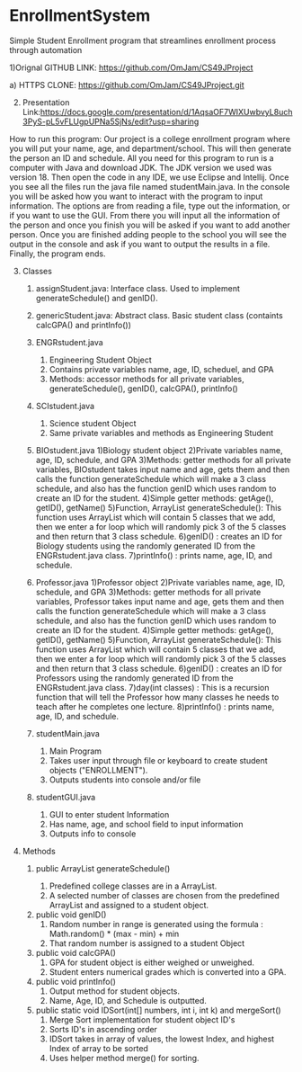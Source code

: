 # EnrollmentSystem
Simple Student Enrollment program that streamlines enrollment process through automation

1)Orignal GITHUB LINK:
   https://github.com/OmJam/CS49JProject
   
   a) HTTPS CLONE: https://github.com/OmJam/CS49JProject.git


2) Presentation Link:https://docs.google.com/presentation/d/1AqsaOF7WIXUwbvyL8uch3PyS-pL5vFLUgpUPNa5SjNs/edit?usp=sharing

How to run this program: Our project is a college enrollment program where you will put your name, age, and department/school. This will then generate the person an ID and schedule. All you need for this program to run is a computer with Java and download JDK. The JDK version we used was version 18. Then open the code in any IDE, we use Eclipse and Intellij. Once you see all the files run the java file named studentMain.java. In the console you will be asked how you want to interact with the program to input information. The options are from reading a file, type out the information, or if you want to use the GUI. From there you will input all the information of the person and once you finish you will be asked if you want to add another person. Once you are finished adding people to the school you will see the output in the console and ask if you want to output the results in a file. Finally, the program ends.


3) Classes
   1) assignStudent.java: Interface class. Used 
    to implement generateSchedule() and genID().
   2) genericStudent.java: Abstract class. Basic student class
      (containts calcGPA() and printInfo())
   3) ENGRstudent.java
        1) Engineering Student Object
        2) Contains private variables name, age, ID, scheduel, and GPA
        3) Methods: accessor methods for all private variables, generateSchedule(), genID(),
            calcGPA(), printInfo()
   4) SCIstudent.java
        1) Science student Object
        2) Same private variables and methods as Engineering Student
   5) BIOstudent.java
      1)Biology student object
      2)Private variables name, age, ID, schedule, and GPA
      3)Methods: getter methods for all private variables, BIOstudent takes input name and age, gets them and then calls the function generateSchedule which will make         a 3 class schedule, and also has the function genID which uses random to create an ID for the student.
      4)Simple getter methods: getAge(), getID(), getName() 
      5)Function, ArrayList<String> generateSchedule(): This function uses ArrayList which will contain 5 classes that we add, then we enter a for loop which will           randomly pick 3 of the 5 classes and then return that 3 class schedule. 
      6)genID() : creates an ID for Biology students using the randomly generated ID from the ENGRstudent.java class.
      7)printInfo() : prints name, age, ID, and schedule.

   6) Professor.java
      1)Professor object
      2)Private variables name, age, ID, schedule, and GPA
      3)Methods: getter methods for all private variables, Professor takes input name and age, gets them and then calls the function generateSchedule which will make a 3       class schedule, and also has the function genID which uses random to create an ID for the student.
      4)Simple getter methods: getAge(), getID(), getName() 
      5)Function, ArrayList<String> generateSchedule(): This function uses ArrayList which will contain 5 classes that we add, then we enter a for loop which will             randomly pick 3 of the 5 classes and then return that 3 class schedule. 
      6)genID() : creates an ID for Professors using the randomly generated ID from the ENGRstudent.java class.
      7)day(int classes) : This is a recursion function that will tell the Professor how many classes he needs to teach after he completes one lecture. 
      8)printInfo() : prints name, age, ID, and schedule.

   
   7) studentMain.java
      1) Main Program
      2) Takes user input through file or keyboard to create student objects ("ENROLLMENT").
      3) Outputs students into console and/or file
      
   8) studentGUI.java
      1) GUI to enter student Information
      2) Has name, age, and school field to input information
      3) Outputs info to console
   

4) Methods
   1) public ArrayList<String> generateSchedule()
      1) Predefined college classes are in a ArrayList. 
      2) A selected number of classes
      are chosen from the predefined ArrayList and assigned to a student object.
   2) public void genID()
      1) Random number in range is generated using the formula
:
      Math.random() * (max - min) + min
      2) That random number is assigned to a student Object
   3) public void calcGPA()
        1) GPA for student object is either weighed or unweighed.
        2) Student enters numerical grades which is converted into a 
        GPA.
   4) public void printInfo() 
      1) Output method for student objects.
      2) Name, Age, ID, and Schedule is outputted.
   5) public static void IDSort(int[] numbers, int i, int k) and mergeSort()
      1) Merge Sort implementation for student object ID's
      2) Sorts ID's in ascending order
      3) IDSort takes in array of values, the lowest Index, and highest Index of array to be sorted
      4) Uses helper method merge() for sorting.

